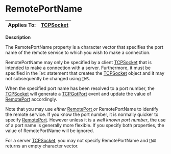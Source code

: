 




<h1 class="heading"><span class="name">RemotePortName</span></h1>

| Applies To: | [TCPSocket](./tcpsocket.md) |
| --- | ---  |


**Description**


The RemotePortName property is a character vector that specifies the port name of the remote service to which you wish to make a connection.



RemotePortName may only be specified by a client [TCPSocket](./tcpsocket.md) that is intended to make a connection with a server. Furthermore, it must be specified in the `⎕WC` statement that creates the [TCPSocket](./tcpsocket.md) object and it may not subsequently be changed using `⎕WS`.


When the specified port name has been resolved to a port number, the [TCPSocket](./tcpsocket.md) will generate a [TCPGotPort](./tcpgotport.md) event and update the value of [RemotePort](remoteport.md) accordingly.


Note that you may use *either* [RemotePort ](remoteport.md)*or* RemotePortName to identify the remote service. If you know the port number, it is normally quicker to specify [RemotePort](remoteport.md). However unless it is a *well known port number*, the use of a port name is generally more flexible. If you specify both properties, the value of RemotePortName will be ignored.


For a server [TCPSocket](./tcpsocket.md), you may not specify RemotePortName and `⎕WG` returns an empty character vector.


